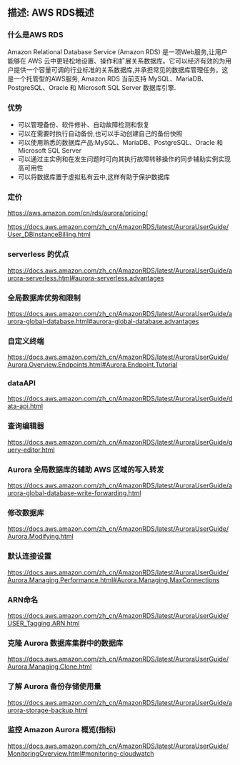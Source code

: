 ## 描述: AWS RDS概述



### 什么是AWS RDS

Amazon Relational Database Service (Amazon RDS) 是一项Web服务,让用户能够在 AWS 云中更轻松地设置、操作和扩展关系数据库。它可以经济有效的为用户提供一个容量可调的行业标准的关系数据库,并承担常见的数据库管理任务。这是一个托管型的AWS服务, Amazon RDS 当前支持 MySQL、MariaDB、PostgreSQL、Oracle 和 Microsoft SQL Server 数据库引擎.

### 优势

* 可以管理备份、软件修补、自动故障检测和恢复
* 可以在需要时执行自动备份,也可以手动创建自己的备份快照
* 可以使用熟悉的数据库产品:MySQL、MariaDB、PostgreSQL、Oracle 和 Microsoft SQL Server
* 可以通过主实例和在发生问题时可向其执行故障转移操作的同步辅助实例实现高可用性
* 可以将数据库置于虚拟私有云中,这样有助于保护数据库

### 定价

https://aws.amazon.com/cn/rds/aurora/pricing/

https://docs.aws.amazon.com/zh_cn/AmazonRDS/latest/AuroraUserGuide/User_DBInstanceBilling.html

### serverless 的优点

https://docs.aws.amazon.com/zh_cn/AmazonRDS/latest/AuroraUserGuide/aurora-serverless.html#aurora-serverless.advantages

### 全局数据库优势和限制

https://docs.aws.amazon.com/zh_cn/AmazonRDS/latest/AuroraUserGuide/aurora-global-database.html#aurora-global-database.advantages

### 自定义终端

https://docs.aws.amazon.com/zh_cn/AmazonRDS/latest/AuroraUserGuide/Aurora.Overview.Endpoints.html#Aurora.Endpoint.Tutorial

### dataAPI

https://docs.aws.amazon.com/zh_cn/AmazonRDS/latest/AuroraUserGuide/data-api.html


### 查询编辑器

https://docs.aws.amazon.com/zh_cn/AmazonRDS/latest/AuroraUserGuide/query-editor.html

### Aurora 全局数据库的辅助 AWS 区域的写入转发

https://docs.aws.amazon.com/zh_cn/AmazonRDS/latest/AuroraUserGuide/aurora-global-database-write-forwarding.html

### 修改数据库

https://docs.aws.amazon.com/zh_cn/AmazonRDS/latest/AuroraUserGuide/Aurora.Modifying.html

### 默认连接设置

https://docs.aws.amazon.com/zh_cn/AmazonRDS/latest/AuroraUserGuide/Aurora.Managing.Performance.html#Aurora.Managing.MaxConnections

### ARN命名

https://docs.aws.amazon.com/zh_cn/AmazonRDS/latest/AuroraUserGuide/USER_Tagging.ARN.html

### 克隆 Aurora 数据库集群中的数据库

https://docs.aws.amazon.com/zh_cn/AmazonRDS/latest/AuroraUserGuide/Aurora.Managing.Clone.html

### 了解 Aurora 备份存储使用量

https://docs.aws.amazon.com/zh_cn/AmazonRDS/latest/AuroraUserGuide/aurora-storage-backup.html

### 监控 Amazon Aurora 概览(指标)

https://docs.aws.amazon.com/zh_cn/AmazonRDS/latest/AuroraUserGuide/MonitoringOverview.html#monitoring-cloudwatch

